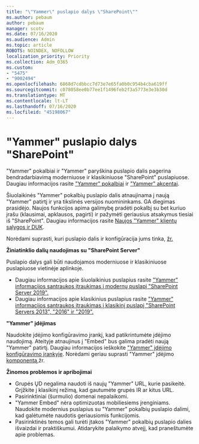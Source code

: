 ```yaml
---
title: "\"Yammer\" puslapio dalys \"SharePoint\""
ms.author: pebaum
author: pebaum
manager: scotv
ms.date: 07/16/2020
ms.audience: Admin
ms.topic: article
ROBOTS: NOINDEX, NOFOLLOW
localization_priority: Priority
ms.collection: Adm_O365
ms.custom:
- "5475"
- "9002494"
ms.openlocfilehash: 6868d7cdbbcc7d73e7e65fa0b0c954b4cba619ff
ms.sourcegitcommit: c078058ee0b77ee1f1496feb2f3a5773e3e3b30d
ms.translationtype: MT
ms.contentlocale: lt-LT
ms.lasthandoff: 07/16/2020
ms.locfileid: "45198067"
---
```

# <a name="yammer-web-parts-in-sharepoint"></a>"Yammer" puslapio dalys "SharePoint"

"Yammer" pokalbiai ir "Yammer" paryškina puslapio dalis pagerina bendradarbiavimą moderniuose ir klasikiniuose "SharePoint" puslapiuose. Daugiau informacijos rasite ["Yammer" pokalbiai](https://support.microsoft.com/office/use-a-yammer-web-part-in-sharepoint-online-a53cfa0c-3d09-42c8-a286-1038a81c59da#conversations) ir ["Yammer" akcentai](https://support.microsoft.com/office/use-a-yammer-web-part-in-sharepoint-online-a53cfa0c-3d09-42c8-a286-1038a81c59da#highlights).    

Šiuolaikinės "Yammer" pokalbių puslapio dalis atnaujinama į naują "Yammer" patirtį ir yra tikslinės versijos nuomininkams. GA diegimas prasidėjo. Naujos funkcijos apima galimybę pradėti pokalbį su bet kuriuo įrašu (klausimai, apklausos, pagirti) ir pažymėti geriausius atsakymus tiesiai iš "SharePoint". Daugiau informacijos rasite [Naujos "Yammer" klientų sąlygos ir DUK](https://docs.microsoft.com/yammer/get-started-with-yammer/newyammer-faq).

 Norėdami suprasti, kuri puslapio dalis ir konfigūracija jums tinka, [žr.](https://support.microsoft.com/office/use-a-yammer-web-part-in-sharepoint-online-a53cfa0c-3d09-42c8-a286-1038a81c59da)  

**Žiniatinklio dalių naudojimas su "SharePoint Server"**  

Puslapio dalys gali būti naudojamos moderniuose ir klasikiniuose puslapiuose vietinėje aplinkoje.

- Daugiau informacijos apie šiuolaikinius puslapius rasite ["Yammer" informacijos santraukos įtraukimas į modernų puslapį "SharePoint Server 2019".](https://docs.microsoft.com/yammer/integrate-yammer-with-other-apps/embed-a-feed-into-a-sharepoint-site#add-a-yammer-feed-to-a-modern-page-in-sharepoint-server-2019) 
- Daugiau informacijos apie klasikinius puslapius rasite ["Yammer" informacijos santraukos įtraukimas į klasikinį puslapį "SharePoint Servers 2013", "2016" ir "2019".](https://docs.microsoft.com/yammer/integrate-yammer-with-other-apps/embed-a-feed-into-a-sharepoint-site#add-a-yammer-feed-to-a-classic-page-in-sharepoint-servers-2013-2016-and-2019)

**"Yammer" įdėjimas**  

Naudokite įdėjimo konfigūravimo įrankį, kad patikrintumėte įdėjimo naudojimą. Ateityje atnaujinus į "Embed" bus galima pradėti naują "Yammer" patirtį. Daugiau informacijos ieškokite ["Yammer" įdėjimo konfigūravimo įrankyje](https://aka.ms/YammerEmbedConfigureTool). Norėdami geriau suprasti "Yammer" įdėjimo [komponentą,](https://aka.ms/YammerDevDocs)žr.

**Žinomos problemos ir apribojimai**

- Grupės ŲD negalima naudoti iš naujų "Yammer" URL, kurie pasikeitė. Grįžkite į klasikinį režimą, kad gautumėte grupės IR ar kitus URL.
- Pasirinktiniai (šurmulio) domenai nepalaikomi.
- "Yammer Embed" nėra optimizuotas mobiliesiems įrenginiams. Naudokite modernius puslapius su "Yammer" pokalbių puslapio dalimi, kad galėtumėte naudotis geriausiomis funkcijomis.
- Pasirinktinės temos gali turėti įtakos "Yammer" pokalbių puslapio dalies išvaizdai ir praktiškumui. Atidarykite palaikymo atvejį, kad praneštumėte apie problemas.